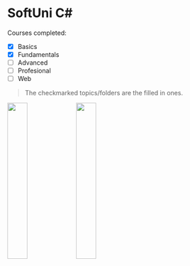 # SoftUni C#

Courses completed:
- [x] Basics
- [x] Fundamentals
- [ ] Advanced
- [ ] Profesional
- [ ] Web

> The checkmarked topics/folders are the filled in ones.


<img width = "30%" height = "30%" src="https://user-images.githubusercontent.com/106432651/185767197-06fe40ee-50c2-4a5d-a3c7-8ba2918501a3.jpg"/>
<img width = "30%" height = "30%" src="https://user-images.githubusercontent.com/106432651/185767267-bc2dfad0-456c-4176-9cdd-3f28fb9b815e.jpg"/>

